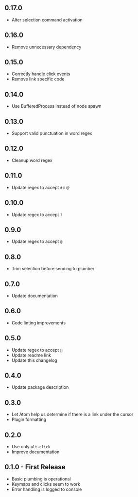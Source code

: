 ## 0.17.0
* Alter selection command activation

## 0.16.0
* Remove unnecessary dependency

## 0.15.0
* Correctly handle click events
* Remove link specific code

## 0.14.0
* Use BufferedProcess instead of node spawn

## 0.13.0
* Support valid punctuation in word regex

## 0.12.0
* Cleanup word regex

## 0.11.0
* Update regex to accept `#＃＠`

## 0.10.0
* Update regex to accept `?`

## 0.9.0
* Update regex to accept `@`

## 0.8.0
* Trim selection before sending to plumber

## 0.7.0
* Update documentation

## 0.6.0
* Code linting improvements

## 0.5.0
* Update regex to accept `🔗`
* Update readme link
* Update this changelog

## 0.4.0
* Update package description

## 0.3.0
* Let Atom help us determine if there is a link under the cursor
* Plugin formatting

## 0.2.0
* Use only `alt-click`
* Improve documentation

## 0.1.0 - First Release
* Basic plumbing is operational
* Keymaps and clicks seem to work
* Error handling is logged to console
